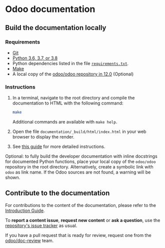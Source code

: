 # Odoo documentation

## Build the documentation locally

### Requirements

- [Git](https://www.odoo.com/documentation/12.0/contributing/documentation/introduction_guide.html#install-git)
- [Python 3.6, 3.7, or 3.8](https://www.odoo.com/documentation/12.0/contributing/documentation/introduction_guide.html#python)
- Python dependencies listed in the file [`requirements.txt`](https://github.com/odoo/documentation/tree/12.0/requirements.txt).
- [Make](https://www.odoo.com/documentation/12.0/contributing/documentation/introduction_guide.html#make)
- A local copy of the [odoo/odoo repository in 12.0](https://github.com/odoo/odoo/tree/12.0) (Optional)

### Instructions

1. In a terminal, navigate to the root directory and compile the documentation to HTML with the
   following command:

   ```sh
   make
   ```

   Additional commands are available with `make help`.

2. Open the file `documentation/_build/html/index.html` in your web browser to display the render.

3. See [this guide](https://www.odoo.com/documentation/12.0/contributing/documentation/introduction_guide.html#preview-your-changes)
   for more detailed instructions.

Optional: to fully build the developer documentation with inline docstrings for documented Python
functions, place your local copy of the `odoo/odoo` repository in the root directory. Alternatively,
create a symbolic link with `odoo` as link name. If the Odoo sources are not found, a warning will
be shown.

## Contribute to the documentation

For contributions to the content of the documentation, please refer to the
[Introduction Guide](https://www.odoo.com/documentation/12.0/contributing/documentation/introduction_guide.html).

To **report a content issue**, **request new content** or **ask a question**, use the
[repository's issue tracker](https://github.com/odoo/documentation-user/issues) as usual.

If you have a pull request that is ready for review, request one from the
[odoo/doc-review](https://github.com/orgs/odoo/teams/doc-review) team.